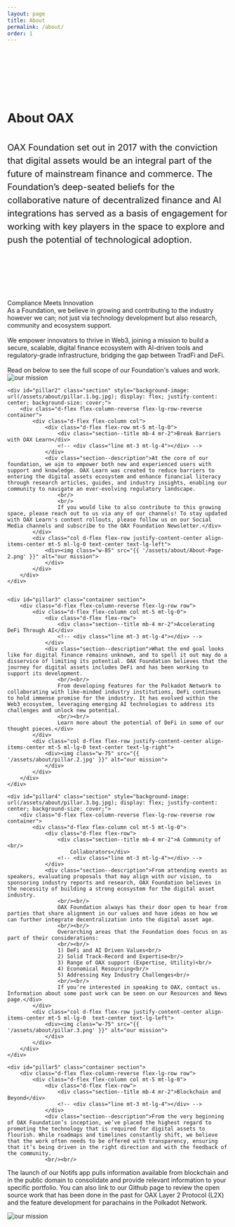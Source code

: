 ```yaml
---
layout: page
title: About
permalink: /about/
order: 1
---
```

<div class="d-flex flex-column about-hero" style="display: flex; align-items: center; padding-top: 100px; padding-bottom: 100px; justify-content: center;">
    <div class="container">
        <div class="d-flex d-flex flex-column flex-lg-row row flex-grow-1" style="z-index: 1;">
            <h1 class="page-title blue1 col">
                <div class="animate__animated animate__fadeInUp">About OAX</div> 
                <p class="page-subheading col" style="font-size: 20px; color: #121212; line-height: 1.5; padding-left: 0; padding-right: 0; padding-top: 15px; font-weight: 400;">OAX Foundation set out in 2017 with the conviction that digital assets would be an integral part of the future of mainstream finance and commerce. The Foundation’s deep-seated beliefs for the collaborative nature of decentralized finance and AI integrations has served as a basis of engagement for working with key players in the space to explore and push the potential of technological adoption.
                </p>
            </h1>
            <div class="col d-none d-lg-flex flex-row justify-content-center align-items-center mt-5 ml-lg-0" style="text-align: right">
            </div>
        </div>
    </div>
</div>    
    <div id="pillar1" class="container section">
        <div class="d-flex flex-column-reverse flex-lg-row row">
            <div class="d-flex flex-column col mt-5 mt-lg-0">
                <div class="d-flex flex-row">
                    <div class="section--title mb-4 mr-2">Compliance Meets Innovation</div>
                    <!-- <div class="line mt-3 mt-lg-4"></div> -->
                </div>
                <div class="section--description">As a Foundation, we believe in growing and contributing to the industry however we can; not just via technology development but also research, community and ecosystem support.
                    <br/><br/>
                    We empower innovators to thrive in Web3, joining a mission to build a secure, scalable, digital finance ecosystem with AI-driven tools and regulatory-grade infrastructure, bridging the gap between TradFi and DeFi.
                    <br/><br/>
                    Read on below to see the full scope of our Foundation's values and work.</div>
            </div>
            <div class="col d-flex flex-row justify-content-center align-items-center mt-5 ml-lg-0 text-center text-lg-right">
                <div><img class="w-75" src="{{ '/assets/about/About-Page-1.png' }}" alt="our mission">
                </div>
            </div>
        </div>
    </div>

    <div id="pillar2" class="section" style="background-image: url(/assets/about/pillar.1.bg.jpg); display: flex; justify-content: center; background-size: cover;">
        <div class="d-flex flex-column-reverse flex-lg-row-reverse container">
            <div class="d-flex flex-column col">
                <div class="d-flex flex-row mt-5 mt-lg-0">
                    <div class="section--title mb-4 mr-2">Break Barriers with OAX Learn</div>
                    <!-- <div class="line mt-3 mt-lg-4"></div> -->
                </div>
                <div class="section--description">At the core of our foundation, we aim to empower both new and experienced users with support and knowledge. OAX Learn was created to reduce barriers to entering the digital assets ecosystem and enhance financial literacy through research articles, guides, and industry insights, enabling our community to navigate an ever-evolving regulatory landscape.
                    <br/>
                    <br/>
                    If you would like to also contribute to this growing space, please reach out to us via any of our channels! To stay updated with OAX Learn's content rollouts, please follow us on our Social Media channels and subscribe to the OAX Foundation Newsletter.</div>
            </div>
            <div class="col d-flex flex-row justify-content-center align-items-center mt-5 ml-lg-0 text-center text-lg-left">
                <div><img class="w-85" src="{{ '/assets/about/About-Page-2.png' }}" alt="our mission">
                </div>
            </div>
        </div>
    </div>


    <div id="pillar3" class="container section">
        <div class="d-flex flex-column-reverse flex-lg-row row">
            <div class="d-flex flex-column col mt-5 mt-lg-0">
                <div class="d-flex flex-row">
                    <div class="section--title mb-4 mr-2">Accelerating DeFi Through AI</div>
                    <!-- <div class="line mt-3 mt-lg-4"></div> -->
                </div>
                <div class="section--description">What the end goal looks like for digital finance remains unknown, and to spell it out may do a disservice of limiting its potential. OAX Foundation believes that the journey for digital assets includes DeFi and has been working to support its development.
                    <br/><br/>
                    From developing features for the Polkadot Network to collaborating with like-minded industry institutions, DeFi continues to hold immense promise for the industry. It has evolved within the Web3 ecosystem, leveraging emerging AI technologies to address its challenges and unlock new potential.
                    <br/><br/>
                    Learn more about the potential of DeFi in some of our thought pieces.</div>
            </div>
            <div class="col d-flex flex-row justify-content-center align-items-center mt-5 ml-lg-0 text-center text-lg-right">
                <div><img class="w-75" src="{{ '/assets/about/pillar.2.jpg' }}" alt="our mission">
                </div>
            </div>
        </div>
    </div>

    <div id="pillar4" class="section" style="background-image: url(/assets/about/pillar.3.bg.jpg); display: flex; justify-content: center; background-size: cover;">
        <div class="d-flex flex-column-reverse flex-lg-row-reverse row container">
            <div class="d-flex flex-column col mt-5 mt-lg-0">
                <div class="d-flex flex-row">
                    <div class="section--title mb-4 mr-2">A Community of <br/>
                        Collaborators</div>
                    <!-- <div class="line mt-3 mt-lg-4"></div> -->
                </div>
                <div class="section--description">From attending events as speakers, evaluating proposals that may align with our vision, to sponsoring industry reports and research, OAX Foundation believes in the necessity of building a strong ecosystem for the digital asset industry.
                    <br/><br/>
                    OAX Foundation always has their door open to hear from parties that share alignment in our values and have ideas on how we can further integrate decentralization into the digital asset age.
                    <br/><br/>
                    Overarching areas that the Foundation does focus on as part of their considerations:
                    <br/><br/>
                    1) DeFi and AI Driven Values<br/>
                    2) Solid Track-Record and Expertise<br/>
                    3) Range of OAX support (Expertise, Utility)<br/>
                    4) Economical Resourcing<br/>
                    5) Addressing Key Industry Challenges<br/>
                    <br/><br/>
                    If you’re interested in speaking to OAX, contact us. Information about some past work can be seen on our Resources and News page.</div>
            </div>
            <div class="col d-flex flex-row justify-content-center align-items-center mt-5 ml-lg-0  text-center text-lg-left">
                <div><img class="w-75" src="{{ '/assets/about/pillar.3.png' }}" alt="our mission">
                </div>
            </div>
        </div>
    </div>

    <div id="pillar5" class="container section">
        <div class="d-flex flex-column-reverse flex-lg-row row">
            <div class="d-flex flex-column col mt-5 mt-lg-0">
                <div class="d-flex flex-row">
                    <div class="section--title mb-4 mr-2">Blockchain and Beyond</div>
                    <!-- <div class="line mt-3 mt-lg-4"></div> -->
                </div>
                <div class="section--description">From the very beginning of OAX Foundation’s inception, we’ve placed the highest regard to promoting the technology that is required for digital assets to flourish. While roadmaps and timelines constantly shift, we believe that the work often needs to be offered with transparency, ensuring that it’s being driven in the right direction and with the feedback of the community.
                <br/><br/>
The launch of our Notifs app pulls information available from blockchain and in the public domain to consolidate and provide relevant information to your specific portfolio. You can also link to our Github page to review the open source work that has been done in the past for OAX Layer 2 Protocol (L2X) and the feature development for parachains in the Polkadot Network. 
</div>
            </div>
            <div class="col d-flex flex-row justify-content-center align-items-center mt-5 ml-lg-0 text-center text-lg-right">
                <div><img class="w-75" src="{{ '/assets/about/pillar.1.png' }}" alt="our mission">
                </div>
            </div>
        </div>
    </div>
     

